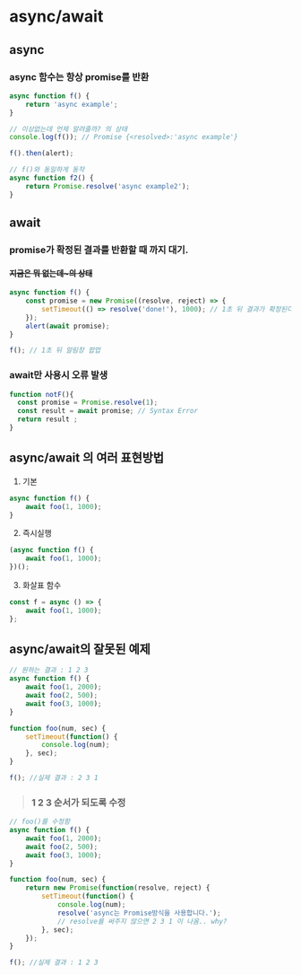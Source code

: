 # async/await

## async

### async 함수는 항상 promise를 반환

```jsx
async function f() {
	return 'async example';
}

// 이상없는데 언제 알려줄까? 의 상태
console.log(f()); // Promise {<resolved>:'async example'}

f().then(alert);

// f()와 동일하게 동작
async function f2() {
	return Promise.resolve('async example2');
}
```

## await

### promise가 확정된 결과를 반환할 때 까지 대기.

#### ~~지금은 뭐 없는데~의 상태~~

```jsx
async function f() {
	const promise = new Promise((resolve, reject) => {
		setTimeout(() => resolve('done!'), 1000); // 1초 뒤 결과가 확정된다.
	});
	alert(await promise);
}

f(); // 1초 뒤 알림창 팝업
```

### await만 사용시 오류 발생

```jsx
function notF(){
  const promise = Promise.resolve(1);
  const result = await promise; // Syntax Error
  return result ;
}
```

## async/await 의 여러 표현방법

1. 기본

```jsx
async function f() {
	await foo(1, 1000);
}
```

2. 즉시실행

```jsx
(async function f() {
	await foo(1, 1000);
})();
```

3. 화살표 함수

```jsx
const f = async () => {
	await foo(1, 1000);
};
```

## async/await의 잘못된 예제

```jsx
// 원하는 결과 : 1 2 3
async function f() {
	await foo(1, 2000);
	await foo(2, 500);
	await foo(3, 1000);
}

function foo(num, sec) {
	setTimeout(function() {
		console.log(num);
	}, sec);
}

f(); //실제 결과 : 2 3 1
```

> ### 1 2 3 순서가 되도록 수정

```jsx
// foo()를 수정함
async function f() {
	await foo(1, 2000);
	await foo(2, 500);
	await foo(3, 1000);
}

function foo(num, sec) {
	return new Promise(function(resolve, reject) {
		setTimeout(function() {
			console.log(num);
			resolve('async는 Promise방식을 사용합니다.');
			// resolve를 써주지 않으면 2 3 1 이 나옴.. why?
		}, sec);
	});
}

f(); //실제 결과 : 1 2 3
```
